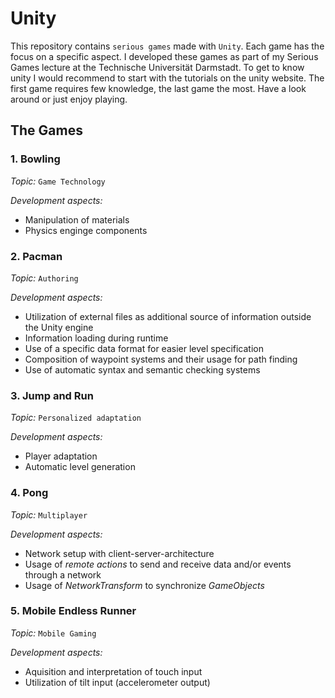 # Unity
This repository contains `serious games` made with `Unity`. Each game has the focus on a specific aspect. I developed these games as part of my Serious Games lecture at the Technische Universität Darmstadt. To get to know unity I would recommend to start with the tutorials on the unity website. The first game requires few knowledge, the last game the most. Have a look around or just enjoy playing.

## The Games

### 1. Bowling

_Topic:_ `Game Technology`

_Development aspects:_

* Manipulation of materials
* Physics enginge components

### 2. Pacman

_Topic:_ `Authoring`

_Development aspects:_

* Utilization of external files as additional source of information outside the Unity engine
* Information loading during runtime
* Use of a specific data format for easier level specification
* Composition of waypoint systems and their usage for path finding
* Use of automatic syntax and semantic checking systems

### 3. Jump and Run

_Topic:_ `Personalized adaptation`

_Development aspects:_

* Player adaptation
* Automatic level generation

### 4. Pong

_Topic:_ `Multiplayer`

_Development aspects:_

* Network setup with client-server-architecture
* Usage of _remote actions_ to send and receive data and/or events through a network
* Usage of _NetworkTransform_ to synchronize _GameObjects_

### 5. Mobile Endless Runner

_Topic:_ `Mobile Gaming`

_Development aspects:_

* Aquisition and interpretation of touch input
* Utilization of tilt input (accelerometer output)


